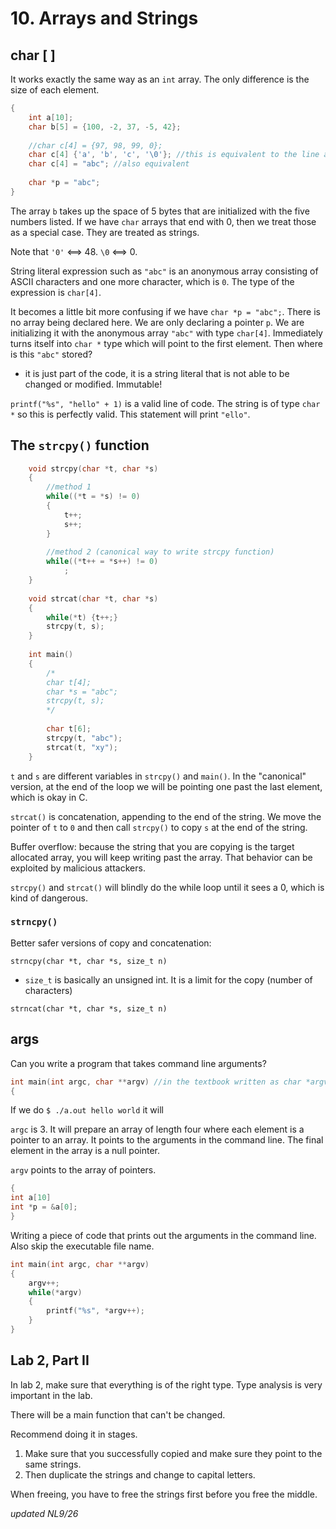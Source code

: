# 10. Arrays and Strings

## char [ ]

It works exactly the same way as an `int` array. The only difference is the size of each element. 

```C
{ 
    int a[10];
    char b[5] = {100, -2, 37, -5, 42};
    
    //char c[4] = {97, 98, 99, 0};
    char c[4] {'a', 'b', 'c', '\0'}; //this is equivalent to the line above
    char c[4] = "abc"; //also equivalent
    
    char *p = "abc";
}
```

The array `b` takes up the space of 5 bytes that are initialized with the five numbers listed.
If we have `char` arrays that end with 0, then we treat those as a special case. They are treated as strings.

Note that `'0'` <==> 48. `\0` <==> 0.

String literal expression such as `"abc"` is an anonymous array consisting of ASCII characters and one more character, which is `0`. The type of the expression is `char[4]`.

It becomes a little bit more confusing if we have `char *p = "abc";`. There is no array being declared here. We are only declaring a pointer `p`. We are initializing it with the anonymous array `"abc"` with type `char[4]`. 
Immediately turns itself into `char *` type which will point to the first element. Then where is this `"abc"` stored?
- it is just part of the code, it is a string literal that is not able to be changed or modified. Immutable!

`printf("%s", "hello" + 1)` is a valid line of code. The string is of type `char *` so this is perfectly valid. This statement will print `"ello"`.

## The `strcpy()` function

```C
    void strcpy(char *t, char *s)
    {
        //method 1
        while((*t = *s) != 0)
        {
            t++;
            s++;
        }
        
        //method 2 (canonical way to write strcpy function)
        while((*t++ = *s++) != 0)
            ;
    }
    
    void strcat(char *t, char *s)
    {
        while(*t) {t++;}
        strcpy(t, s);
    }
    
    int main()
    {
        /*
        char t[4];
        char *s = "abc";
        strcpy(t, s);
        */
        
        char t[6];
        strcpy(t, "abc");
        strcat(t, "xy");
    }
```

`t` and `s` are different variables in `strcpy()` and `main()`. In the "canonical" version, at the end of the loop we will be pointing one past the last element, which is okay in C.

`strcat()` is concatenation, appending to the end of the string. We move the pointer of `t` to `0` and then call `strcpy()` to copy `s` at the end of the string.

Buffer overflow: because the string that you are copying is the target allocated array, you will keep writing past the array. That behavior can be exploited by malicious attackers.

`strcpy()` and `strcat()` will blindly do the while loop until it sees a 0, which is kind of dangerous.

### `strncpy()`

Better safer versions of copy and concatenation:

`strncpy(char *t, char *s, size_t n)`
- `size_t` is basically an unsigned int. It is a limit for the copy (number of characters)

`strncat(char *t, char *s, size_t n)`

## args

Can you write a program that takes command line arguments?

```C
int main(int argc, char **argv) //in the textbook written as char *argv[]
{
```

If we do `$ ./a.out hello world` it will 

`argc` is 3. It will prepare an array of length four where each element is a pointer to an array. It points to the arguments in the command line. The final element in the array is a null pointer.

`argv` points to the array of pointers. 

```C
{
int a[10]
int *p = &a[0];
}
```

Writing a piece of code that prints out the arguments in the command line. Also skip the executable file name. 

```C
int main(int argc, char **argv)
{
    argv++;
    while(*argv)
    {
        printf("%s", *argv++);
    }
}
```

## Lab 2, Part II

In lab 2, make sure that everything is of the right type. Type analysis is very important in the lab.

There will be a main function that can't be changed. 

Recommend doing it in stages.
1. Make sure that you successfully copied and make sure they point to the same strings.
2. Then duplicate the strings and change to capital letters. 

When freeing, you have to free the strings first before you free the middle. 

*updated NL9/26*
